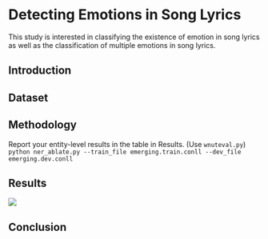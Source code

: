 # Detecting Emotions in Song Lyrics

This study is interested in classifying the existence of emotion in song lyrics as well as the classification of multiple emotions in song lyrics. 

## Introduction

## Dataset

## Methodology
Report your entity-level results in the table in Results. (Use `wnuteval.py`)
`python ner_ablate.py --train_file emerging.train.conll --dev_file emerging.dev.conll`

## Results
![](https://github.com/akaAnam/detecting-emotion-in-song-lyrics/tree/main/visuals/top10_words_stop.png)

## Conclusion